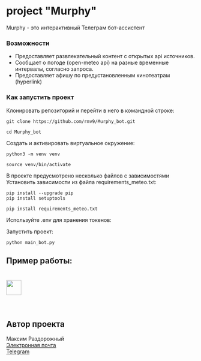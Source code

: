 # project "Murphy"
Murphy - это интерактивный Телеграм бот-ассистент  

### Возможности
* Предоставляет развлекательный контент с открытых api источников.  
* Сообщает о погоде (open-meteo api) на разные временные интервалы, согласно запроса.  
* Предоставляет афишу по предустановленным кинотеатрам (hyperlink)  

### Как запустить проект
Клонировать репозиторий и перейти в него в командной строке:

```
git clone https://github.com/rmv9/Murphy_bot.git
```

```
cd Murphy_bot
```

Cоздать и активировать виртуальное окружение:

```
python3 -m venv venv
```

```
source venv/bin/activate
```

В проекте предусмотрено несколько файлов с зависимостями  
Установить зависимости из файла requirements_meteo.txt:

```
pip install --upgrade pip
pip install setuptools
```

```
pip install requirements_meteo.txt
```

Используйте .env для хранения токенов:
<img src=""/>

Запустить проект:

```
python main_bot.py
```

## Пример работы:
<h1><img src="https://photos.fife.usercontent.google.com/pw/AP1GczOhTAHwmw9SgSmBHmNrGreJrrTybg6JcN2YWpFOotZzeBuhP7Z1XMugpQ=w470-h944-s-no-gm?authuser=0" height="40"/></h1>
<img src=""/>
<img src=""/>
<img src=""/>



## Автор проекта
Максим Раздорожный  
[Электронная почта](mailto:rmv_93@mail.ru)   
[Telegram](https://t.me/rmv_dev)